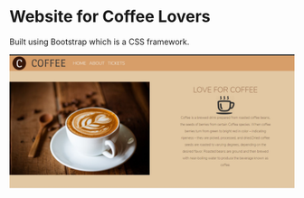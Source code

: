 # Website for Coffee Lovers

Built using Bootstrap which is a CSS framework.


<img src="./imgs/Screenshot.jpg" alt="Website-screenshot"> 
